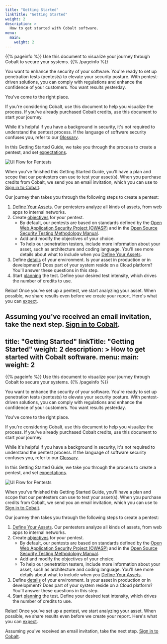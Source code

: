 ```yaml
---
title: "Getting Started"
linkTitle: "Getting Started"
weight: 2
description: >
  How to get started with Cobalt software.
menu:
  main:
    weight: 2
---
```


{{% pageinfo %}}
Use this document to visualize your journey through Cobalt to secure your systems.
{{% /pageinfo %}}

You want to enhance the security of your software. You're ready to set up
penetration tests (pentests) to elevate your security posture. With
pentest-driven solutions, you can comply with regulations and enhance
the confidence of your customers. You want results yesterday.

You've come to the right place.

If you're considering Cobalt, use this document to help you visualize the process.
If you've already purchased Cobalt credits, use this document to start your journey.

While it's helpful if you have a background in security, it's not required
to understand the pentest process. If the language of software security confuses
you, refer to our [Glossary](./glossary).

In this Getting Started Guide, we take you through the process to create a pentest, and
set [expectations](./what-to-expect).

![UI Flow for Pentests](/PentestFlow.png "UI Flow for Pentests")

When you've finished this Getting Started Guide, you'll have a plan and scope that
our pentesters can use to test your asset(s). When you purchase credits from Cobalt,
we send you an email invitation, which you can use to [Sign in to Cobalt](./sign-in).

Our journey then takes you through the following steps to create a pentest:

1. [Define Your Assets](./assets). Our pentesters analyze all kinds of
   assets, from web apps to internal networks.
1. Create [objectives](./pentest-objectives) for your pentest.
   - By default, our pentests are based on standards defined by the
     [Open Web Application Security
     Project (OWASP)](./glossary#open-web-application-security-project-owasp) and in
     the [Open Source Security Testing Methodology
     Manual](./glossary/#open-source-security-testing-methodology-manual-osstmm).
   - Add and modify the objectives of your choice.
   - To help our penetration testers, include more information about your asset,
     such as architecture and coding language. You'll see more details about
     what to include when you [Define Your Assets](./assets).
1. Define [details](./details) of your environment.
   Is your asset in production or in development? Does part of your system
   reside on a Cloud platform? You'll answer these questions in this step.
1. Start [planning](./planning) the test. Define your desired
   test intensity, which drives the number of credits to use.

Relax! Once you've set up a pentest, we start analyzing your asset. When
possible, we share results even before we create your report. Here's what
you can [expect](./what-to-expect). 

Assuming you've received an email invitation, take the next step.
[Sign in to Cobalt](./sign-in).
---
title: "Getting Started"
linkTitle: "Getting Started"
weight: 2
description: >
  How to get started with Cobalt software.
menu:
  main:
    weight: 2
---

{{% pageinfo %}}
Use this document to visualize your journey through Cobalt to secure your systems.
{{% /pageinfo %}}

You want to enhance the security of your software. You're ready to set up
penetration tests (pentests) to elevate your security posture. With
pentest-driven solutions, you can comply with regulations and enhance
the confidence of your customers. You want results yesterday.

You've come to the right place.

If you're considering Cobalt, use this document to help you visualize the process.
If you've already purchased Cobalt credits, use this document to start your journey.

While it's helpful if you have a background in security, it's not required
to understand the pentest process. If the language of software security confuses
you, refer to our [Glossary](./glossary).

In this Getting Started Guide, we take you through the process to create a pentest, and
set [expectations](./what-to-expect).

![UI Flow for Pentests](/PentestFlow.png "UI Flow for Pentests")

When you've finished this Getting Started Guide, you'll have a plan and scope that
our pentesters can use to test your asset(s). When you purchase credits from Cobalt,
we send you an email invitation, which you can use to [Sign in to Cobalt](./sign-in).

Our journey then takes you through the following steps to create a pentest:

1. [Define Your Assets](./assets). Our pentesters analyze all kinds of
   assets, from web apps to internal networks.
1. Create [objectives](./pentest-objectives) for your pentest.
   - By default, our pentests are based on standards defined by the
     [Open Web Application Security
     Project (OWASP)](./glossary#open-web-application-security-project-owasp) and in
     the [Open Source Security Testing Methodology
     Manual](./glossary/#open-source-security-testing-methodology-manual-osstmm).
   - Add and modify the objectives of your choice.
   - To help our penetration testers, include more information about your asset,
     such as architecture and coding language. You'll see more details about
     what to include when you [Define Your Assets](./assets).
1. Define [details](./details) of your environment.
   Is your asset in production or in development? Does part of your system
   reside on a Cloud platform? You'll answer these questions in this step.
1. Start [planning](./planning) the test. Define your desired
   test intensity, which drives the number of credits to use.

Relax! Once you've set up a pentest, we start analyzing your asset. When
possible, we share results even before we create your report. Here's what
you can [expect](./what-to-expect). 

Assuming you've received an email invitation, take the next step.
[Sign in to Cobalt](./sign-in).
